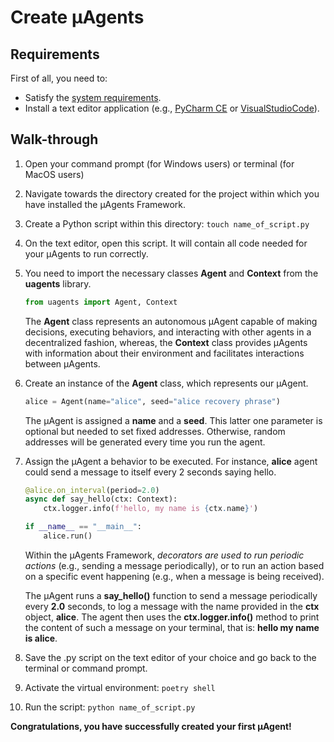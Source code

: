 # Create μAgents
## Requirements 

First of all, you need to:

- Satisfy the [system requirements](system-requirements.md).
- Install a text editor application (e.g., [PyCharm CE](https://www.jetbrains.com/pycharm/download/) or [VisualStudioCode](https://code.visualstudio.com/download)).

## Walk-through

1. Open your command prompt (for Windows users) or terminal (for MacOS users)
2. Navigate towards the directory created for the project within which you have installed the μAgents Framework. 
3. Create a Python script within this directory: `touch name_of_script.py`
4. On the text editor, open this script. It will contain all code needed for your μAgents to run correctly.
5. You need to import the necessary classes **Agent** and **Context** from the **uagents** library. 

    ``` py
    from uagents import Agent, Context
    ```

    The **Agent** class represents an autonomous μAgent capable of making decisions, executing behaviors, and interacting with other agents in a decentralized fashion, whereas, the **Context** class provides μAgents with information about their environment and facilitates interactions between μAgents.

6. Create an instance of the **Agent** class, which represents our μAgent. 

    ``` py
    alice = Agent(name="alice", seed="alice recovery phrase")
    ```

    The μAgent is assigned a **name** and a **seed**. This latter one parameter is optional but needed to set fixed addresses. Otherwise, random addresses will be generated every time you run the agent.

7. Assign the μAgent a behavior to be executed. For instance, **alice** agent could send a message to itself every 2 seconds saying hello.

    ``` py
    @alice.on_interval(period=2.0)
    async def say_hello(ctx: Context):
        ctx.logger.info(f'hello, my name is {ctx.name}')
    
    if __name__ == "__main__":
        alice.run()
    ```

    Within the μAgents Framework, _decorators are used to run periodic actions_ (e.g., sending a message periodically), or to run an action based on a specific event happening (e.g., when a message is being received). 

    The μAgent runs a **say_hello()** function to send a message periodically every **2.0** seconds, to log a message with the name provided in the **ctx** object, **alice**. The agent then uses the **ctx.logger.info()** method to print the content of such a message on your terminal, that is: **hello my name is alice**. 

8. Save the .py script on the text editor of your choice and go back to the terminal or command prompt. 
9. Activate the virtual environment: `poetry shell`
10. Run the script: `python name_of_script.py`

**Congratulations, you have successfully created your first μAgent!** 
